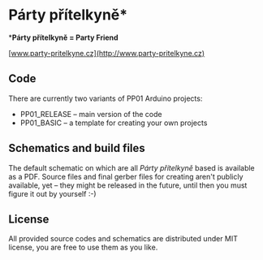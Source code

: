 # Párty přítelkyně*
***Párty přítelkyně = Party Friend**

[www.party-pritelkyne.cz](http://www.party-pritelkyne.cz)

## Code
There are currently two variants of PP01 Arduino projects:
- PP01_RELEASE – main version of the code
- PP01_BASIC – a template for creating your own projects

## Schematics and build files
The default schematic on which are all *Párty přítelkyně* based is available as a PDF. Source files and final gerber files for creating aren't publicly available, yet – they might be released in the future, until then you must figure it out by yourself :-)

## License
All provided source codes and schematics are distributed under MIT license, you are free to use them as you like.

